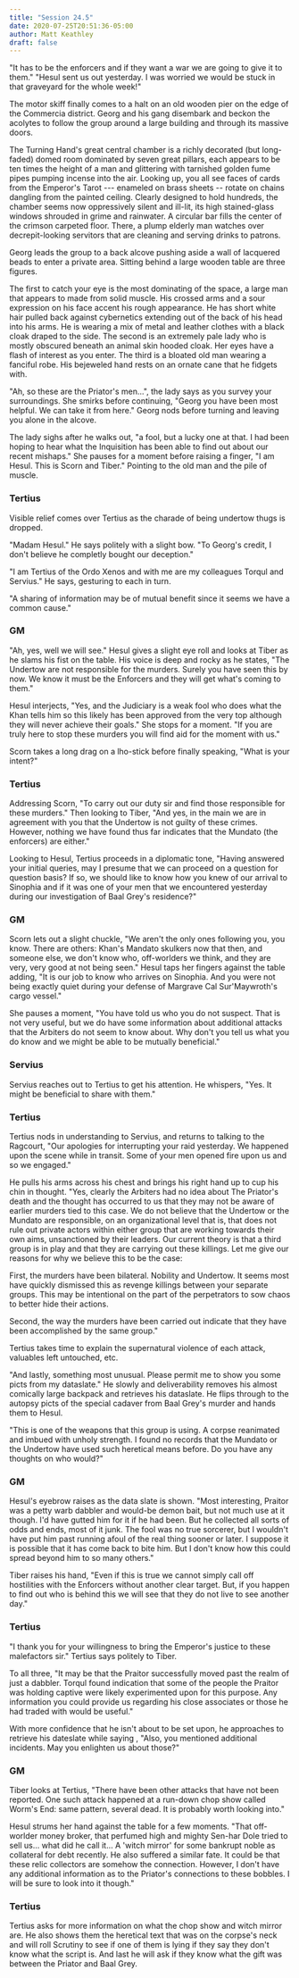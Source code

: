 ```yaml
---
title: "Session 24.5"
date: 2020-07-25T20:51:36-05:00
author: Matt Keathley
draft: false
---
```

"It has to be the enforcers and if they want a war we are going to give it to them." "Hesul sent us out yesterday. I was worried we would be stuck in that graveyard for the whole week!"

The motor skiff finally comes to a halt on an old wooden pier on the edge of the Commercia district. Georg and his gang disembark and beckon the acolytes to follow the group around a large building and through its massive doors.

The Turning Hand's great central chamber is a richly decorated (but long-faded) domed room dominated by seven great pillars, each appears to be ten times the height of a man and glittering with tarnished golden fume pipes pumping incense into the air.  Looking up, you all see faces of cards from the Emperor's Tarot --- enameled on brass sheets -- rotate on chains dangling from the painted ceiling. Clearly designed to hold hundreds, the chamber seems now oppressively silent and ill-lit, its high stained-glass windows shrouded in grime and rainwater. A circular bar fills the center of the crimson carpeted floor. There, a plump elderly man watches over decrepit-looking servitors that are cleaning and serving drinks to patrons.

Georg leads the group to a back alcove pushing aside a wall of lacquered beads to enter a private area. Sitting behind a large wooden table are three figures.

The first to catch your eye is the most dominating of the space, a large man that appears to made from solid muscle. His crossed arms and a sour expression on his face accent his rough appearance. He has short white hair pulled back against cybernetics extending out of the back of his head into his arms. He is wearing a mix of metal and leather clothes with a black cloak draped to the side. The second is an extremely pale lady who is mostly obscured beneath an animal skin hooded cloak. Her eyes have a flash of interest as you enter. The third is a bloated old man wearing a fanciful robe. His bejeweled hand rests on an ornate cane that he fidgets with.

"Ah, so these are the Priator's men...", the lady says as you survey your surroundings. She smirks before continuing, "Georg you have been most helpful. We can take it from here." Georg nods before turning and leaving you alone in the alcove.

The lady sighs after he walks out, "a fool, but a lucky one at that. I had been hoping to hear what the Inquisition has been able to find out about our recent mishaps." She pauses for a moment before raising a finger, "I am Hesul. This is Scorn and Tiber." Pointing to the old man and the pile of muscle. 

### Tertius

Visible relief comes over Tertius as the charade of being undertow thugs is dropped.

"Madam Hesul." He says politely with a slight bow. "To Georg's credit, I don't believe he completly bought our deception."

"I am Tertius of the Ordo Xenos and with me are my colleagues Torqul and Servius." He says, gesturing to each in turn.

"A sharing of information may be of mutual benefit since it seems we have a common cause."

### GM
"Ah, yes, well we will see." Hesul gives a slight eye roll and looks at Tiber as he slams his fist on the table. His voice is deep and rocky as he states, "The Undertow are not responsible for the murders. Surely you have seen this by now. We know it must be the Enforcers and they will get what's coming to them."

Hesul interjects, "Yes, and the Judiciary is a weak fool who does what the Khan tells him so this likely has been approved from the very top although they will never achieve their goals." She stops for a moment. "If you are truly here to stop these murders you will find aid for the moment with us."

Scorn takes a long drag on a lho-stick before finally speaking, "What is your intent?"

### Tertius
Addressing Scorn, "To carry out our duty sir and find those responsible for these murders." Then looking to Tiber, "And yes, in the main we are in agreement with you that the Undertow is not guilty of these crimes. However, nothing we have found thus far indicates that the Mundato (the enforcers) are either."

Looking to Hesul, Tertius proceeds in a diplomatic tone, "Having answered your initial queries, may I presume that we can proceed on a question for question basis? If so, we should like to know how you knew of our arrival to Sinophia and if it was one of your men that we encountered yesterday during our investigation of Baal Grey's residence?"

### GM
Scorn lets out a slight chuckle, "We aren't the only ones following you, you know. There are others: Khan's Mandato skulkers now that then, and someone else, we don't know who, off-worlders we think, and they are very, very good at not being seen." Hesul taps her fingers against the table adding, "It is our job to know who arrives on Sinophia. And you were not being exactly quiet during your defense of Margrave Cal Sur'Maywroth's cargo vessel."

She pauses a moment, "You have told us who you do not suspect. That is not very useful, but we do have some information about additional attacks that the Arbiters do not seem to know about. Why don't you tell us what you do know and we might be able to be mutually beneficial."

### Servius
Servius reaches out to Tertius to get his attention. He whispers, "Yes. It might be beneficial to share with them."

### Tertius
Tertius nods in understanding to Servius, and returns to talking to the Ragcourt, "Our apologies for interrupting your raid yesterday. We happened upon the scene while in transit. Some of your men opened fire upon us and so we engaged."

He pulls his arms across his chest and brings his right hand up to cup his chin in thought. "Yes, clearly the Arbiters had no idea about The Priator's death and the thought has occurred to us that they may not be aware of earlier murders tied to this case. We do not believe that the Undertow or the Mundato are responsible, on an organizational level that is, that does not rule out private actors within either group that are working towards their own aims, unsanctioned by their leaders. Our current theory is that a third group is in play and that they are carrying out these killings. Let me give our reasons for why we believe this to be the case:

First, the murders have been bilateral. Nobility and Undertow. It seems most have quickly dismissed this as revenge killings between your separate groups. This may be intentional on the part of the perpetrators to sow chaos to better hide their actions.

Second, the way the murders have been carried out indicate that they have been accomplished by the same group."

Tertius takes time to explain the supernatural violence of each attack, valuables left untouched, etc.

"And lastly, something most unusual. Please permit me to show you some picts from my dataslate." He slowly and deliverability removes his almost comically large backpack and retrieves his dataslate. He flips through to the autopsy picts of the special cadaver from Baal Grey's murder and hands them to Hesul.

"This is one of the weapons that this group is using. A corpse reanimated and imbued with unholy strength. I found no records that the Mundato or the Undertow have used such heretical means before. Do you have any thoughts on who would?"

### GM
Hesul's eyebrow raises as the data slate is shown. "Most interesting, Praitor was a petty warb dabbler and would-be demon bait, but not much use at it though. I'd have gutted him for it if he had been. But he collected all sorts of odds and ends, most of it junk. The fool was no true sorcerer, but I wouldn't have put him past running afoul of the real thing sooner or later. I suppose it is possible that it has come back to bite him. But I don't know how this could spread beyond him to so many others."

Tiber raises his hand, "Even if this is true we cannot simply call off hostilities with the Enforcers without another clear target. But, if you happen to find out who is behind this we will see that they do not live to see another day."

### Tertius
"I thank you for your willingness to bring the Emperor's justice to these malefactors sir." Tertius says politely to Tiber.

To all three, "It may be that the Praitor successfully moved past the realm of just a dabbler. Torqul found indication that some of the people the Praitor was holding captive were likely experimented upon for this purpose. Any information you could provide us regarding his close associates or those he had traded with would be useful."

With more confidence that he isn't about to be set upon, he approaches to retrieve his dateslate while saying , "Also, you mentioned additional incidents. May you enlighten us about those?"

### GM
Tiber looks at Tertius, "There have been other attacks that have not been reported. One such attack happened at a run-down chop show called Worm's End: same pattern, several dead. It is probably worth looking into."

Hesul strums her hand against the table for a few moments. "That off-worlder money broker, that perfumed high and mighty Sen-har Dole tried to sell us... what did he call it... A 'witch mirror' for some bankrupt noble as collateral for debt recently. He also suffered a similar fate. It could be that these relic collectors are somehow the connection. However, I don't have any additional information as to the Priator's connections to these bobbles. I will be sure to look into it though."

### Tertius
Tertius asks for more information on what the chop show and witch mirror are. He also shows them the heretical text that was on the corpse's neck and will roll Scrutiny to see if one of them is lying if they say they don't know what the script is. And last he will ask if they know what the gift was between the Priator and Baal Grey.
